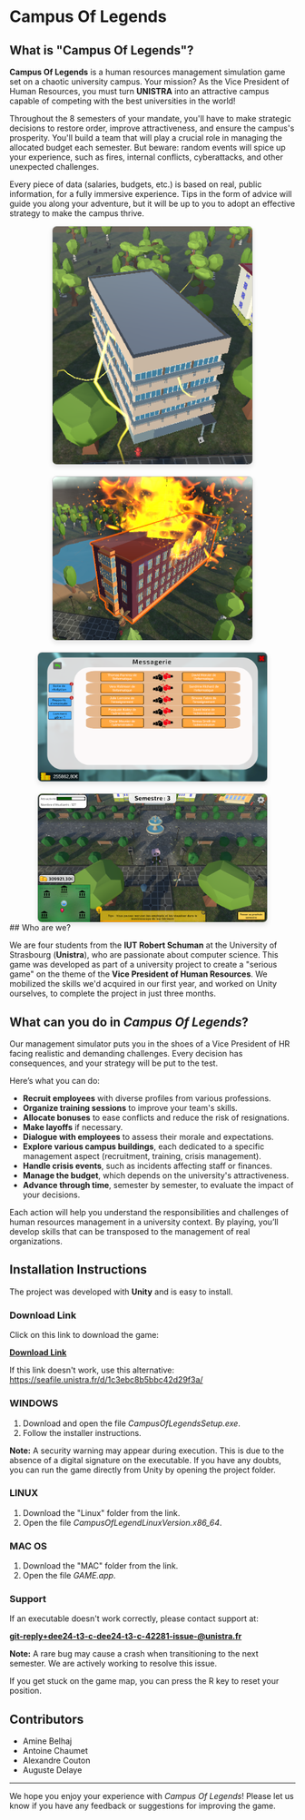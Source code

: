 # Campus Of Legends

## What is "Campus Of Legends"?

**Campus Of Legends** is a human resources management simulation game set on a chaotic university campus. Your mission? As the Vice President of Human Resources, you must turn **UNISTRA** into an attractive campus capable of competing with the best universities in the world!

Throughout the 8 semesters of your mandate, you'll have to make strategic decisions to restore order, improve attractiveness, and ensure the campus's prosperity. You'll build a team that will play a crucial role in managing the allocated budget each semester. But beware: random events will spice up your experience, such as fires, internal conflicts, cyberattacks, and other unexpected challenges.

Every piece of data (salaries, budgets, etc.) is based on real, public information, for a fully immersive experience. Tips in the form of advice will guide you along your adventure, but it will be up to you to adopt an effective strategy to make the campus thrive.

<div style="display: flex; flex-direction: column; align-items: center; gap: 20px;">
    <img src="./ReadMeImage/batHack.png"
         alt="Building hacking event"
         style="width: 70%; height: auto; border: 1px solid #ccc; border-radius: 8px; box-shadow: 0 4px 8px rgba(0, 0, 0, 0.1);">
    <img src="./ReadMeImage/batEnFeu.png"
         alt="Building on fire"
         style="width: 70%; height: auto; border: 1px solid #ccc; border-radius: 8px; box-shadow: 0 4px 8px rgba(0, 0, 0, 0.1);">
    <img src="./ReadMeImage/empasContent.png"
         alt="Discontent employees"
         style="width: 80%; height: auto; border: 1px solid #ccc; border-radius: 8px; box-shadow: 0 4px 8px rgba(0, 0, 0, 0.1);">
    <img src="./ReadMeImage/gameplay.png"
         alt="GamePlay"
         style="width: 80%; height: auto; border: 1px solid #ccc; border-radius: 8px; box-shadow: 0 4px 8px rgba(0, 0, 0, 0.1);">
</div>
## Who are we?

We are four students from the **IUT Robert Schuman** at the University of Strasbourg (**Unistra**), who are passionate about computer science. This game was developed as part of a university project to create a "serious game" on the theme of the **Vice President of Human Resources**. We mobilized the skills we'd acquired in our first year, and worked on Unity ourselves, to complete the project in just three months.

## What can you do in *Campus Of Legends*?

Our management simulator puts you in the shoes of a Vice President of HR facing realistic and demanding challenges. Every decision has consequences, and your strategy will be put to the test.

Here’s what you can do:

- **Recruit employees** with diverse profiles from various professions.
- **Organize training sessions** to improve your team's skills.
- **Allocate bonuses** to ease conflicts and reduce the risk of resignations.
- **Make layoffs** if necessary.
- **Dialogue with employees** to assess their morale and expectations.
- **Explore various campus buildings**, each dedicated to a specific management aspect (recruitment, training, crisis management).
- **Handle crisis events**, such as incidents affecting staff or finances.
- **Manage the budget**, which depends on the university's attractiveness.
- **Advance through time**, semester by semester, to evaluate the impact of your decisions.

Each action will help you understand the responsibilities and challenges of human resources management in a university context. By playing, you’ll develop skills  that can be transposed to the management of real organizations.

## Installation Instructions

The project was developed with **Unity** and is easy to install.

### Download Link

Click on this link to download the game:

[**Download Link**](https://seafile.unistra.fr/d/1c3ebc8b5bbc42d29f3a/)

If this link doesn't work, use this alternative: https://seafile.unistra.fr/d/1c3ebc8b5bbc42d29f3a/

### WINDOWS

1. Download and open the file *CampusOfLegendsSetup.exe*.
2. Follow the installer instructions.

**Note:** A security warning may appear during execution. This is due to the absence of a digital signature on the executable. If you have any doubts, you can run the game directly from Unity by opening the project folder.

### LINUX

1. Download the "Linux" folder from the link.
2. Open the file *CampusOfLegendLinuxVersion.x86_64*.

### MAC OS

1. Download the "MAC" folder from the link.
2. Open the file *GAME.app*.

### Support

If an executable doesn't work correctly, please contact support at:

**git-reply+dee24-t3-c-dee24-t3-c-42281-issue-@unistra.fr**

**Note:** A rare bug may cause a crash when transitioning to the next semester. We are actively working to resolve this issue.

If you get stuck on the game map, you can press the R key to reset your position.

## Contributors

- Amine Belhaj
- Antoine Chaumet
- Alexandre Couton
- Auguste Delaye

---
We hope you enjoy your experience with *Campus Of Legends*! Please let us know if you have any feedback or suggestions for improving the game.
